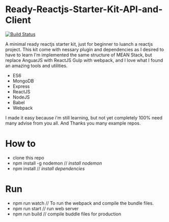 # Ready-Reactjs-Starter-Kit-API-and-Client

[![Build Status](https://travis-ci.org/mrtewy/Ready-Reactjs-Starter-Kit-API-and-Client.svg?branch=master)](https://travis-ci.org/mrtewy/Ready-Reactjs-Starter-Kit-API-and-Client)

A minimal ready reactjs starter kit, just for beginner to luanch a reactjs project.
This kit come with nessary plugin and dependencies as I desired to have to learn
I'm implemented the same structure of MEAN Stack, but replace AnguarJS with ReactJS
Gulp with webpack, and I love what I found an amazing tools and utilities.

- ES6
- MongoDB
- Express
- ReactJS
- NodeJS
- Babel
- Webpack

I made it easy because i'm still learning, but not yet completely 100% need many advise from you all. And Thanks you many example repos.
# How to
- clone this repo
- npm install -g nodemon // *install nodemon*
- npm install // *install dependencies*


# Run
- npm run watch // To run the webpack and compile the bundle files.
- npm run start // run web server
- npm run build // compile buddle files for production
